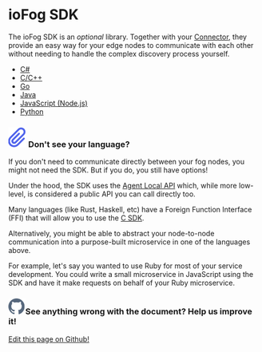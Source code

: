 # ioFog SDK

The ioFog SDK is an _optional_ library. Together with your [Connector](../connectors/overview.html), they provide an easy way for your edge nodes to communicate with each other without needing to handle the complex discovery process yourself.

- [C#](https://github.com/ioFog/iofog-csharp-sdk)
- [C/C++](https://github.com/ioFog/iofog-c-sdk)
- [Go](https://github.com/ioFog/iofog-go-sdk)
- [Java](https://github.com/ioFog/iofog-java-sdk)
- [JavaScript (Node.js)](https://github.com/ioFog/iofog-nodejs-sdk)
- [Python](https://github.com/ioFog/iofog-python-sdk)

<aside class="notifications note">
  <h3><img src="/images/icos/ico-note.svg" alt=""> Don't see your language?</h3>
  <p>If you don't need to communicate directly between your fog nodes, you might not need the SDK. But if you do, you still have options!</p>
  <p>Under the hood, the SDK uses the <a href="content/docs/2.0.0/reference-agent/local-api.html">Agent Local API</a> which, while more low-level, is considered a public API you can call directly too.</p>
  <p>Many languages (like Rust, Haskell, etc) have a Foreign Function Interface (FFI) that will allow you to use the <a href="https://github.com/ioFog/iofog-c-sdk">C SDK</a>.</p>
  <p>Alternatively, you might be able to abstract your node-to-node communication into a purpose-built microservice in one of the languages above.</p>
  <p>For example, let's say you wanted to use Ruby for most of your service development. You could write a small microservice in JavaScript using the SDK and have it make requests on behalf of your Ruby microservice.</p>
</aside>

<aside class="notifications contribute">
  <h3><img src="/images/icos/ico-github.svg" alt="">See anything wrong with the document? Help us improve it!</h3>
  <a href="https://github.com/eclipse-iofog/iofog.org/edit/develop/content/docs/2.0.0/writing-microservices/sdk.md"
    target="_blank">
    <p>Edit this page on Github!</p>
  </a>
</aside>
